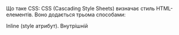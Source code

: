 
Що таке CSS:
CSS (Cascading Style Sheets) визначає стиль HTML-елементів. Воно додається трьома способами:

Inline (style атрибут).
Внутрішній <style> у <head>.
Зовнішній файл .css.
Шрифти:

font-family: тип шрифту.
font-size: розмір шрифту (наприклад, 16px).
font-weight: товщина шрифту (normal, bold).
Використання Google Fonts для веб-шрифтів.
Селектори:

Прості: тег (h1), клас (.class), ID (#id).
Комбіновані: наприклад, .class > p.
Псевдокласи: наприклад, :hover.
Специфічність:
Пріоритет у застосуванні стилів визначається:

Inline-стилі.
ID селектори.
Класові, псевдокласи.
Теги,псевдоелементи

Текстові властивості:
text-align: вирівнювання тексту (left, center, right).
line-height: відстань між рядками.
text-decoration: підкреслення, закреслення тощо.
Ключова ідея:
Зазвичай стилі підключаються через тег link в тегові head
CSS — це "зовнішній вигляд" вашої сторінки.
